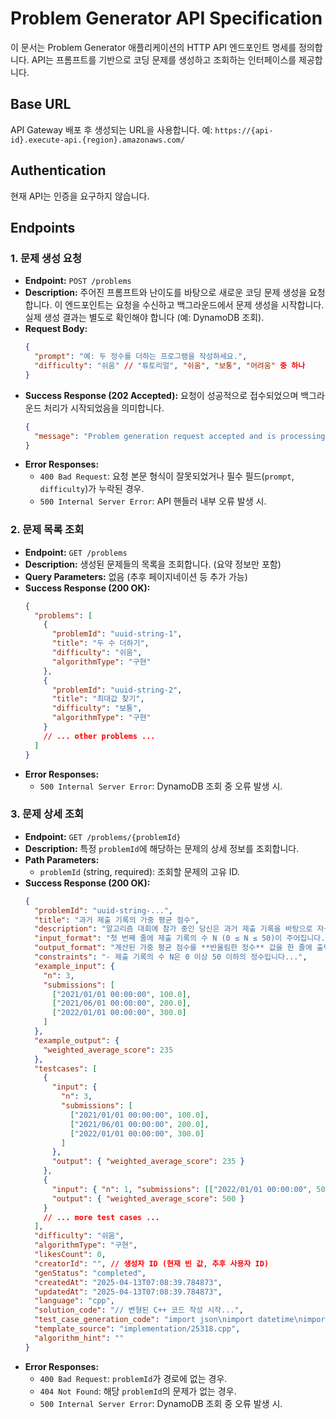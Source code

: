 # Problem Generator API Specification

이 문서는 Problem Generator 애플리케이션의 HTTP API 엔드포인트 명세를 정의합니다.
API는 프롬프트를 기반으로 코딩 문제를 생성하고 조회하는 인터페이스를 제공합니다.

## Base URL

API Gateway 배포 후 생성되는 URL을 사용합니다. 예: `https://{api-id}.execute-api.{region}.amazonaws.com/`

## Authentication

현재 API는 인증을 요구하지 않습니다.

## Endpoints

### 1. 문제 생성 요청

- **Endpoint:** `POST /problems`
- **Description:** 주어진 프롬프트와 난이도를 바탕으로 새로운 코딩 문제 생성을 요청합니다. 이 엔드포인트는 요청을 수신하고 백그라운드에서 문제 생성을 시작합니다. 실제 생성 결과는 별도로 확인해야 합니다 (예: DynamoDB 조회).
- **Request Body:**
  ```json
  {
    "prompt": "예: 두 정수를 더하는 프로그램을 작성하세요.",
    "difficulty": "쉬움" // "튜토리얼", "쉬움", "보통", "어려움" 중 하나
  }
  ```
- **Success Response (202 Accepted):**
  요청이 성공적으로 접수되었으며 백그라운드 처리가 시작되었음을 의미합니다.
  ```json
  {
    "message": "Problem generation request accepted and is processing in the background."
  }
  ```
- **Error Responses:**
  - `400 Bad Request`: 요청 본문 형식이 잘못되었거나 필수 필드(`prompt`, `difficulty`)가 누락된 경우.
  - `500 Internal Server Error`: API 핸들러 내부 오류 발생 시.

### 2. 문제 목록 조회

- **Endpoint:** `GET /problems`
- **Description:** 생성된 문제들의 목록을 조회합니다. (요약 정보만 포함)
- **Query Parameters:** 없음 (추후 페이지네이션 등 추가 가능)
- **Success Response (200 OK):**
  ```json
  {
    "problems": [
      {
        "problemId": "uuid-string-1",
        "title": "두 수 더하기",
        "difficulty": "쉬움",
        "algorithmType": "구현"
      },
      {
        "problemId": "uuid-string-2",
        "title": "최대값 찾기",
        "difficulty": "보통",
        "algorithmType": "구현"
      }
      // ... other problems ...
    ]
  }
  ```
- **Error Responses:**
  - `500 Internal Server Error`: DynamoDB 조회 중 오류 발생 시.

### 3. 문제 상세 조회

- **Endpoint:** `GET /problems/{problemId}`
- **Description:** 특정 `problemId`에 해당하는 문제의 상세 정보를 조회합니다.
- **Path Parameters:**
  - `problemId` (string, required): 조회할 문제의 고유 ID.
- **Success Response (200 OK):**
  ```json
  {
    "problemId": "uuid-string-...",
    "title": "과거 제출 기록의 가중 평균 점수",
    "description": "알고리즘 대회에 참가 중인 당신은 과거 제출 기록을 바탕으로 자신의 현재 실력을 가늠해보려 합니다...",
    "input_format": "첫 번째 줄에 제출 기록의 수 N (0 ≤ N ≤ 50)이 주어집니다...",
    "output_format": "계산된 가중 평균 점수를 **반올림한 정수** 값을 한 줄에 출력합니다...",
    "constraints": "- 제출 기록의 수 N은 0 이상 50 이하의 정수입니다...",
    "example_input": {
      "n": 3,
      "submissions": [
        ["2021/01/01 00:00:00", 100.0],
        ["2021/06/01 00:00:00", 200.0],
        ["2022/01/01 00:00:00", 300.0]
      ]
    },
    "example_output": {
      "weighted_average_score": 235
    },
    "testcases": [
      {
        "input": {
          "n": 3,
          "submissions": [
            ["2021/01/01 00:00:00", 100.0],
            ["2021/06/01 00:00:00", 200.0],
            ["2022/01/01 00:00:00", 300.0]
          ]
        },
        "output": { "weighted_average_score": 235 }
      },
      {
        "input": { "n": 1, "submissions": [["2022/01/01 00:00:00", 500.0]] },
        "output": { "weighted_average_score": 500 }
      }
      // ... more test cases ...
    ],
    "difficulty": "쉬움",
    "algorithmType": "구현",
    "likesCount": 0,
    "creatorId": "", // 생성자 ID (현재 빈 값, 추후 사용자 ID)
    "genStatus": "completed",
    "createdAt": "2025-04-13T07:08:39.784873",
    "updatedAt": "2025-04-13T07:08:39.784873",
    "language": "cpp",
    "solution_code": "// 변형된 C++ 코드 작성 시작...",
    "test_case_generation_code": "import json\nimport datetime\nimport math...",
    "template_source": "implementation/25318.cpp",
    "algorithm_hint": ""
  }
  ```
- **Error Responses:**
  - `400 Bad Request`: `problemId`가 경로에 없는 경우.
  - `404 Not Found`: 해당 `problemId`의 문제가 없는 경우.
  - `500 Internal Server Error`: DynamoDB 조회 중 오류 발생 시.
